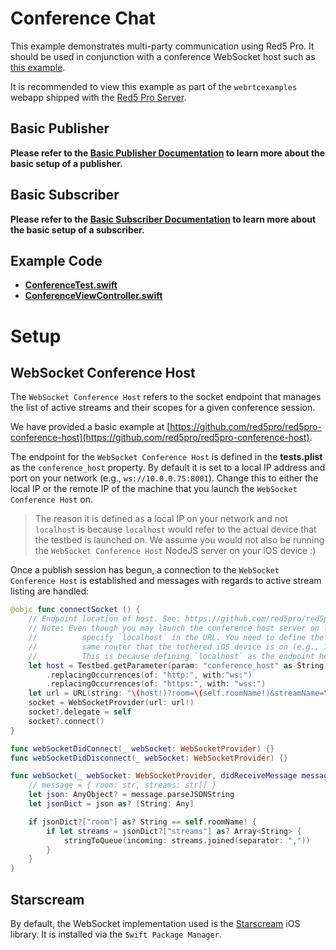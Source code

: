 # Conference Chat

This example demonstrates multi-party communication using Red5 Pro. It should be used in conjunction with a conference WebSocket host such as [this example](https://github.com/red5pro/red5pro-conference-host).

It is recommended to view this example as part of the `webrtcexamples` webapp shipped with the [Red5 Pro Server](https://account.red5pro.com/download).

## Basic Publisher

**Please refer to the [Basic Publisher Documentation](../Publish/README.md) to learn more about the basic setup of a publisher.**

## Basic Subscriber

**Please refer to the [Basic Subscriber Documentation](../Subscribe/README.md) to learn more about the basic setup of a subscriber.**

## Example Code

- **[ConferenceTest.swift](ConferenceTest.swift)**
- **[ConferenceViewController.swift](ConferenceViewController.swift)**

# Setup

## WebSocket Conference Host

The `WebSocket Conference Host` refers to the socket endpoint that manages the list of active streams and their scopes for a given conference session.

We have provided a basic example at [https://github.com/red5pro/red5pro-conference-host](https://github.com/red5pro/red5pro-conference-host).

The endpoint for the `WebSocket Conference Host` is defined in the **tests.plist** as the `conference_host` property. By default it is set to a local IP address and port on your network (e.g., `ws://10.0.0.75:8001`). Change this to either the local IP or the remote IP of the machine that you launch the `WebSocket Conference Host` on.

> The reason it is defined as a local IP on your network and not `localhost` is because `localhost` would refer to the actual device that the testbed is launched on. We assume you would not also be running the `WebSocket Conference Host` NodeJS server on your iOS device :)

Once a publish session has begun, a connection to the `WebSocket Conference Host` is established and messages with regards to active stream listing are handled:

```swift
@objc func connectSocket () {
    // Endpoint location of host. See: https://github.com/red5pro/red5pro-conference-host
    // Note: Even though you may launch the conference host server on localhost, you cannot
    //          specify `localhost` in the URL. You need to define the private IP of your machine on the
    //          same router that the tethered iOS device is on (e.g., 10.0.0.x).
    //          This is because defining `localhost` as the endpoint here would indicate your iOS device.
    let host = Testbed.getParameter(param: "conference_host" as String)?
        .replacingOccurrences(of: "http:", with:"ws:")
        .replacingOccurrences(of: "https:", with: "wss:")
    let url = URL(string: "\(host!)?room=\(self.roomName!)&streamName=\(self.pubName!)")
    socket = WebSocketProvider(url: url!)
    socket?.delegate = self
    socket?.connect()
}

func webSocketDidConnect(_ webSocket: WebSocketProvider) {}
func webSocketDidDisconnect(_ webSocket: WebSocketProvider) {}

func webSocket(_ webSocket: WebSocketProvider, didReceiveMessage message: String) {
    // message = { room: str, streams: str[] }
    let json: AnyObject? = message.parseJSONString
    let jsonDict = json as? [String: Any]

    if jsonDict?["room"] as? String == self.roomName! {
        if let streams = jsonDict?["streams"] as? Array<String> {
            stringToQueue(incoming: streams.joined(separator: ","))
        }
    }
}
```

## Starscream

By default, the WebSocket implementation used is the [Starscream](https://github.com/daltoniam/Starscream) iOS library. It is installed via the `Swift Package Manager`.


